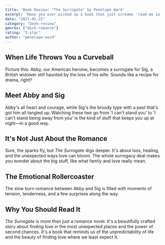 ```yaml
---
title: 'Book Review: "The Surrogate" by Penelope Ward'
excerpt: "Have you ever picked up a book that just screams 'read me in one sitting'? That's *The Surrogate* by Penelope Ward for you."
date: "2021-01-22"
category: "book-review"
genres: ["dark-romance"]
rating: "5-star"
author: "penelope-ward"
---
```


## When Life Throws You a Curveball
Picture this: Abby, our American heroine, becomes a surrogate for Sig, a British widower still haunted by the loss of his wife. Sounds like a recipe for drama, right?

## Meet Abby and Sig
Abby's all heart and courage, while Sig's the broody type with a past that's got him all tangled up. Watching these two go from 'I can't stand you' to 'I can't stand being away from you' is the kind of stuff that keeps you up at night—in a good way.

## It's Not Just About the Romance
Sure, the sparks fly, but *The Surrogate* digs deeper. It's about loss, healing, and the unexpected ways love can bloom. The whole surrogacy deal makes you wonder about the big stuff, like what family and love really mean.

## The Emotional Rollercoaster
The slow burn romance between Abby and Sig is filled with moments of tension, tenderness, and a few surprises along the way.

## Why You Should Read It
*The Surrogate* is more than just a romance novel. It's a beautifully crafted story about finding love in the most unexpected places and the power of second chances. It's a book that reminds us of the unpredictability of life and the beauty of finding love where we least expect it.
